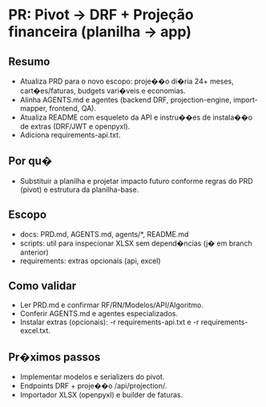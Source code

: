 # PR: Pivot → DRF + Projeção financeira (planilha -> app)

## Resumo
- Atualiza PRD para o novo escopo: proje��o di�ria 24+ meses, cart�es/faturas, budgets vari�veis e economias.
- Alinha AGENTS.md e agentes (backend DRF, projection-engine, import-mapper, frontend, QA).
- Atualiza README com esqueleto da API e instru��es de instala��o de extras (DRF/JWT e openpyxl).
- Adiciona requirements-api.txt.

## Por qu�
- Substituir a planilha e projetar impacto futuro conforme regras do PRD (pivot) e estrutura da planilha-base.

## Escopo
- docs: PRD.md, AGENTS.md, agents/*, README.md
- scripts: util para inspecionar XLSX sem depend�ncias (j� em branch anterior)
- requirements: extras opcionais (api, excel)

## Como validar
- Ler PRD.md e confirmar RF/RN/Modelos/API/Algoritmo.
- Conferir AGENTS.md e agentes especializados.
- Instalar extras (opcionais): -r requirements-api.txt e -r requirements-excel.txt.

## Pr�ximos passos
- Implementar modelos e serializers do pivot.
- Endpoints DRF + proje��o /api/projection/.
- Importador XLSX (openpyxl) e builder de faturas.